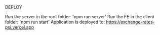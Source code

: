 DEPLOY

Run the server in the root folder: 'npm run server'
Run the FE in the client folder: 'npm run start'
Application is deployed to: https://exchange-rates-psi.vercel.app
